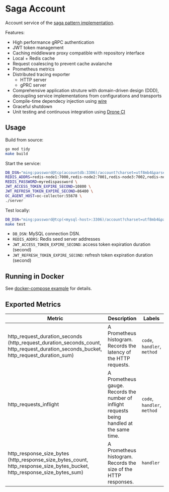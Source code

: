 # Saga Account
Account service of the [saga pattern implementation](https://github.com/minghsu0107/saga-example).

Features:
- High performance gRPC authentication
- JWT token management
- Caching middleware proxy compatible with repository interface
- Local + Redis cache
- Request coalescing to prevent cache avalanche
- Prometheus metrics
- Distributed tracing exporter
  - HTTP server 
  - gPRC server
- Comprehensive application struture with domain-driven design (DDD), decoupling service implementations from configurations and transports
- Compile-time dependecy injection using [wire](https://github.com/google/wire)
- Graceful shutdown
- Unit testing and continuous integration using [Drone CI](https://www.drone.io)

## Usage
Build from source:
```bash
go mod tidy
make build
```
Start the service:
```bash
DB_DSN="ming:password@tcp(accountdb:3306)/account?charset=utf8mb4&parseTime=True&loc=Local" \
REDIS_ADDRS=redis-node1:7000,redis-node2:7001,redis-node3:7002,redis-node4:7003,redis-node5:7004,redis-node6:7005 \
REDIS_PASSWORD=myredispassword \
JWT_ACCESS_TOKEN_EXPIRE_SECOND=10800 \
JWT_REFRESH_TOKEN_EXPIRE_SECOND=86400 \
OC_AGENT_HOST=oc-collector:55678 \
./server
```
Test locally:
```bash
DB_DSN="ming:password@tcp(<mysql-host>:3306)/account?charset=utf8mb4&parseTime=True&loc=Local" \
make test
```
- `DB_DSN`: MySQL connection DSN.
- `REDIS_ADDRS`: Redis seed server addresses
- `JWT_ACCESS_TOKEN_EXPIRE_SECOND`: access token expiration duration (second)
- `JWT_REFRESH_TOKEN_EXPIRE_SECOND`: refresh token expiration duration (second)
## Running in Docker
See [docker-compose example](https://github.com/minghsu0107/saga-example/blob/main/docker-compose.yaml) for details.
## Exported Metrics
| Metric                                                                                                                               | Description                                                                                 | Labels                      |
| ------------------------------------------------------------------------------------------------------------------------------------ | ------------------------------------------------------------------------------------------- | --------------------------- |
| http_request_duration_seconds (http_request_duration_seconds_count, http_request_duration_seconds_bucket, http_request_duration_sum) | A Prometheus histogram. Records the latency of the HTTP requests.                           | `code`, `handler`, `method` |
| http_requests_inflight                                                                                                               | A Prometheus gauge. Records the number of inflight requests being handled at the same time. | `code`, `handler`, `method` |
| http_response_size_bytes (http_response_size_bytes_count, http_response_size_bytes_bucket, http_response_size_bytes_sum)             | A Prometheus histogram. Records the size of the HTTP responses.                             | `handler`                   |
